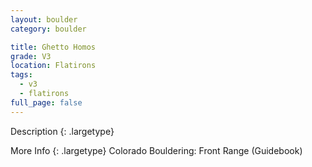 ```yaml
---
layout: boulder
category: boulder

title: Ghetto Homos
grade: V3
location: Flatirons
tags:
  - v3
  - flatirons
full_page: false
---
```


Description
{: .largetype}


More Info
{: .largetype}
Colorado Bouldering: Front Range (Guidebook)
